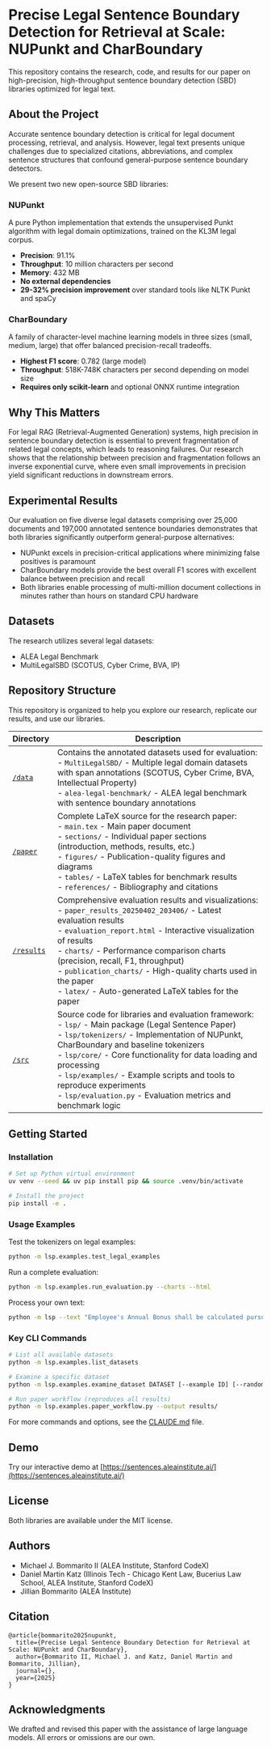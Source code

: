 # Precise Legal Sentence Boundary Detection for Retrieval at Scale: NUPunkt and CharBoundary

This repository contains the research, code, and results for our paper on high-precision, high-throughput sentence boundary detection (SBD) libraries optimized for legal text.

## About the Project

Accurate sentence boundary detection is critical for legal document processing, retrieval, and analysis. However, legal text presents unique challenges due to specialized citations, abbreviations, and complex sentence structures that confound general-purpose sentence boundary detectors.

We present two new open-source SBD libraries:

### NUPunkt

A pure Python implementation that extends the unsupervised Punkt algorithm with legal domain optimizations, trained on the KL3M legal corpus.

- **Precision**: 91.1%
- **Throughput**: 10 million characters per second
- **Memory**: 432 MB
- **No external dependencies**
- **29-32% precision improvement** over standard tools like NLTK Punkt and spaCy

### CharBoundary

A family of character-level machine learning models in three sizes (small, medium, large) that offer balanced precision-recall tradeoffs.

- **Highest F1 score**: 0.782 (large model)
- **Throughput**: 518K-748K characters per second depending on model size
- **Requires only scikit-learn** and optional ONNX runtime integration

## Why This Matters

For legal RAG (Retrieval-Augmented Generation) systems, high precision in sentence boundary detection is essential to prevent fragmentation of related legal concepts, which leads to reasoning failures. Our research shows that the relationship between precision and fragmentation follows an inverse exponential curve, where even small improvements in precision yield significant reductions in downstream errors.

## Experimental Results

Our evaluation on five diverse legal datasets comprising over 25,000 documents and 197,000 annotated sentence boundaries demonstrates that both libraries significantly outperform general-purpose alternatives:

- NUPunkt excels in precision-critical applications where minimizing false positives is paramount
- CharBoundary models provide the best overall F1 scores with excellent balance between precision and recall
- Both libraries enable processing of multi-million document collections in minutes rather than hours on standard CPU hardware

## Datasets

The research utilizes several legal datasets:
- ALEA Legal Benchmark
- MultiLegalSBD (SCOTUS, Cyber Crime, BVA, IP)

## Repository Structure

This repository is organized to help you explore our research, replicate our results, and use our libraries.

| Directory | Description |
|-----------|-------------|
| [`/data`](/data) | Contains the annotated datasets used for evaluation:<br>- `MultiLegalSBD/` - Multiple legal domain datasets with span annotations (SCOTUS, Cyber Crime, BVA, Intellectual Property)<br>- `alea-legal-benchmark/` - ALEA legal benchmark with sentence boundary annotations |
| [`/paper`](/paper) | Complete LaTeX source for the research paper:<br>- `main.tex` - Main paper document<br>- `sections/` - Individual paper sections (introduction, methods, results, etc.)<br>- `figures/` - Publication-quality figures and diagrams<br>- `tables/` - LaTeX tables for benchmark results<br>- `references/` - Bibliography and citations |
| [`/results`](/results) | Comprehensive evaluation results and visualizations:<br>- `paper_results_20250402_203406/` - Latest evaluation results<br>- `evaluation_report.html` - Interactive visualization of results<br>- `charts/` - Performance comparison charts (precision, recall, F1, throughput)<br>- `publication_charts/` - High-quality charts used in the paper<br>- `latex/` - Auto-generated LaTeX tables for the paper |
| [`/src`](/src) | Source code for libraries and evaluation framework:<br>- `lsp/` - Main package (Legal Sentence Paper)<br>- `lsp/tokenizers/` - Implementation of NUPunkt, CharBoundary and baseline tokenizers<br>- `lsp/core/` - Core functionality for data loading and processing<br>- `lsp/examples/` - Example scripts and tools to reproduce experiments<br>- `lsp/evaluation.py` - Evaluation metrics and benchmark logic |

## Getting Started

### Installation

```bash
# Set up Python virtual environment
uv venv --seed && uv pip install pip && source .venv/bin/activate

# Install the project
pip install -e .
```

### Usage Examples

Test the tokenizers on legal examples:
```bash
python -m lsp.examples.test_legal_examples
```

Run a complete evaluation:
```bash
python -m lsp.examples.run_evaluation.py --charts --html
```

Process your own text:
```bash
python -m lsp --text "Employee's Annual Bonus shall be calculated pursuant to Sec. 4.3(c), subject to the limitations of I.R.C. § 409A(a)(2)(B)(i) and the withholding requirements of Sec. 7.3." --tokenizers nupunkt charboundary-large
```

### Key CLI Commands

```bash
# List all available datasets
python -m lsp.examples.list_datasets

# Examine a specific dataset
python -m lsp.examples.examine_dataset DATASET [--example ID] [--random N]

# Run paper workflow (reproduces all results)
python -m lsp.examples.paper_workflow.py --output results/
```

For more commands and options, see the [CLAUDE.md](CLAUDE.md) file.

## Demo

Try our interactive demo at [https://sentences.aleainstitute.ai/](https://sentences.aleainstitute.ai/)

## License

Both libraries are available under the MIT license.

## Authors

- Michael J. Bommarito II (ALEA Institute, Stanford CodeX)
- Daniel Martin Katz (Illinois Tech - Chicago Kent Law, Bucerius Law School, ALEA Institute, Stanford CodeX)
- Jillian Bommarito (ALEA Institute)

## Citation

```
@article{bommarito2025nupunkt,
  title={Precise Legal Sentence Boundary Detection for Retrieval at Scale: NUPunkt and CharBoundary},
  author={Bommarito II, Michael J. and Katz, Daniel Martin and Bommarito, Jillian},
  journal={},
  year={2025}
}
```

## Acknowledgments

We drafted and revised this paper with the assistance of large language models. All errors or omissions are our own.
